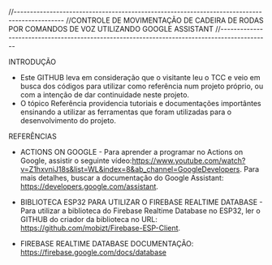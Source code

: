 //---------------------------------------------------------------------------------------------
//CONTROLE DE MOVIMENTAÇÃO DE CADEIRA DE RODAS POR COMANDOS DE VOZ UTILIZANDO GOOGLE ASSISTANT
//---------------------------------------------------------------------------------------------

INTRODUÇÃO
- Este GITHUB leva em consideração que o visitante leu o TCC e veio em busca dos códigos para utilizar como referência num projeto próprio, ou com a intenção de dar continuidade neste projeto.
- O tópico Referência providencia tutoriais e documentações importântes ensinando a utilizar as ferramentas que foram utilizadas para o desenvolvimento do projeto.


REFERÊNCIAS

- ACTIONS ON GOOGLE - Para aprender a programar no Actions on Google, assistir o seguinte vídeo:https://www.youtube.com/watch?v=Z1hxvniJ18s&list=WL&index=8&ab_channel=GoogleDevelopers. Para mais detalhes, buscar a documentação do Google Assistant:
https://developers.google.com/assistant.


- BIBLIOTECA ESP32 PARA UTILIZAR O FIREBASE REALTIME DATABASE - Para utilizar a biblioteca do Firebase Realtime Database no ESP32, ler o GITHUB do criador da biblioteca no URL: https://github.com/mobizt/Firebase-ESP-Client.


- FIREBASE REALTIME DATABASE DOCUMENTAÇÃO: https://firebase.google.com/docs/database

